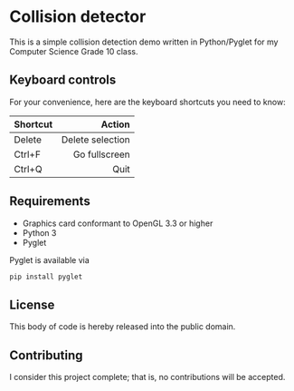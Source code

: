 # Collision detector

This is a simple collision detection demo written in Python/Pyglet for my Computer Science Grade 10 class.

## Keyboard controls

For your convenience, here are the keyboard shortcuts you need to know:

| Shortcut | Action |
| -------- | ------:|
| Delete   | Delete selection |
| Ctrl+F   | Go fullscreen |
| Ctrl+Q   | Quit |

## Requirements

- Graphics card conformant to OpenGL 3.3 or higher
- Python 3
- Pyglet

Pyglet is available via

```sh
pip install pyglet
```

## License
This body of code is hereby released into the public domain.

## Contributing
I consider this project complete; that is, no contributions will be accepted.
